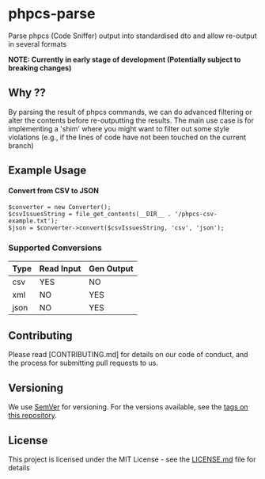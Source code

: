 # phpcs-parse
Parse phpcs (Code Sniffer) output into standardised dto and allow re-output in several formats

**NOTE: Currently in early stage of development (Potentially subject to breaking changes)**

## Why ??
By parsing the result of phpcs commands, we can do advanced filtering or alter
the contents before re-outputting the results. The main use case is for implementing a
'shim' where you might want to filter out some style violations (e.g., if the lines
of code have not been touched on the current branch) 

## Example Usage

#### Convert from CSV to JSON

```
$converter = new Converter();
$csvIssuesString = file_get_contents(__DIR__ . '/phpcs-csv-example.txt');
$json = $converter->convert($csvIssuesString, 'csv', 'json');
```

### Supported Conversions

| Type | Read Input | Gen Output |
|------|------------|------------|
| csv  | YES        | NO         |
| xml  | NO         | YES        |
| json | NO         | YES        |

## Contributing

Please read [CONTRIBUTING.md] for details on our code of conduct, and the process for submitting pull requests to us.

## Versioning

We use [SemVer](http://semver.org/) for versioning. For the versions available, see the [tags on this repository](https://github.com/your/project/tags). 

## License

This project is licensed under the MIT License - see the [LICENSE.md](LICENSE.md) file for details
